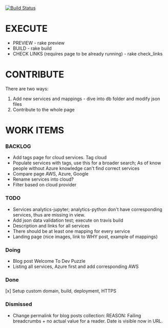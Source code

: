 
[![Build Status](https://travis-ci.org/valdasm/dev-puzzle.svg?branch=master)](https://travis-ci.org/valdasm/dev-puzzle)

# EXECUTE
* PREVIEW - rake preview
* BUILD - rake build 
* CHECK LINKS (requires page to be already running) - rake check_links 

# CONTRIBUTE
There are two ways:
1. Add new services and mappings - dive into db folder and modify json files
2. Contribute to the whole page

# WORK ITEMS

### BACKLOG
* Add tags page for cloud services. Tag cloud
* Populate services with tags, use this for a broader search; As of know people without Azure knowledge can't find correct services
* Compare page AWS, Azure, Google
* Rename services into cloud?
* Filter based on cloud provider 

### TODO
* Services analytics-jupyter; analytics-python don't have corresponding services, thus are missing in view.
* Add json data validation test; execute on travis build
* Description and links for all services
* There should be at least one mapping for every service
* Landing page (nice images, link to WHY post, example of mappings)

### Doing
* Blog post Welcome To Dev Puzzle
* Listing all services, Azure first and add corresponding AWS

### Done
[x] Setup custom domain, build, deployment, HTTPS

### Dismissed
* Change permalink for blog posts collection: REASON: Failing breadcrumbs + no actual value for a reader. Date is visible now in URL.
